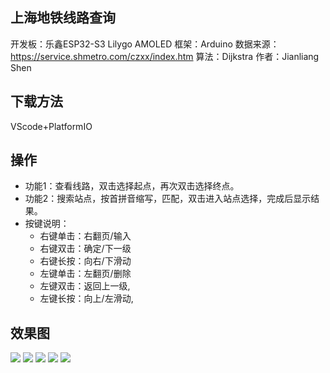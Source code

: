 上海地铁线路查询
-----

开发板：乐鑫ESP32-S3 Lilygo AMOLED
框架：Arduino
数据来源：https://service.shmetro.com/czxx/index.htm
算法：Dijkstra
作者：Jianliang Shen

## 下载方法
VScode+PlatformIO

## 操作

* 功能1：查看线路，双击选择起点，再次双击选择终点。
* 功能2：搜索站点，按首拼音缩写，匹配，双击进入站点选择，完成后显示结果。
* 按键说明：
  * 右键单击：右翻页/输入
  * 右键双击：确定/下一级
  * 右键长按：向右/下滑动
  * 左键单击：左翻页/删除
  * 左键双击：返回上一级,
  * 左键长按：向上/左滑动,

## 效果图
![](/pics/ui.jpg)
![](/pics/lines.jpg)
![](/pics/start.jpg)
![](/pics/end.jpg)
![](/pics/result.jpg)
